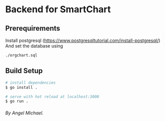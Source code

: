 # Backend for SmartChart

## Prerequirements
Install postgresql (https://www.postgresqltutorial.com/install-postgresql/)
And set the database using 
```
./orgchart.sql
```

## Build Setup
```bash
# install dependencies
$ go install .

# serve with hot reload at localhost:3000
$ go run .
```
###### By Angel Michael.
